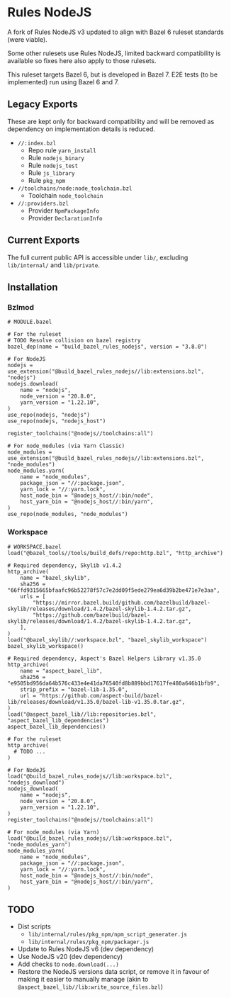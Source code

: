 # Rules NodeJS

A fork of Rules NodeJS v3 updated to align with Bazel 6 ruleset standards (were viable).

Some other rulesets use Rules NodeJS, limited backward compatibility is available so fixes here also apply to those rulesets.

This ruleset targets Bazel 6, but is developed in Bazel 7. E2E tests (to be implemented) run using Bazel 6 and 7.

## Legacy Exports

These are kept only for backward compatibility and will be removed as dependency on implementation details is reduced.

- `//:index.bzl`
  - Repo rule `yarn_install`
  - Rule `nodejs_binary`
  - Rule `nodejs_test`
  - Rule `js_library`
  - Rule `pkg_npm`
- `//toolchains/node:node_toolchain.bzl`
  - Toolchain `node_toolchain`
- `//:providers.bzl`
  - Provider `NpmPackageInfo`
  - Provider `DeclarationInfo`

## Current Exports

The full current public API is accessible under `lib/`, excluding `lib/internal/` and `lib/private`.

## Installation

### Bzlmod

```starlark
# MODULE.bazel

# For the ruleset
# TODO Resolve collision on bazel registry
bazel_dep(name = "build_bazel_rules_nodejs", version = "3.8.0")

# For NodeJS
nodejs = use_extension("@build_bazel_rules_nodejs//lib:extensions.bzl", "nodejs")
nodejs.download(
    name = "nodejs",
    node_version = "20.8.0",
    yarn_version = "1.22.10",
)
use_repo(nodejs, "nodejs")
use_repo(nodejs, "nodejs_host")

register_toolchains("@nodejs//toolchains:all")

# For node_modules (via Yarn Classic)
node_modules = use_extension("@build_bazel_rules_nodejs//lib:extensions.bzl", "node_modules")
node_modules.yarn(
    name = "node_modules",
    package_json = "//:package.json",
    yarn_lock = "//:yarn.lock",
    host_node_bin = "@nodejs_host//:bin/node",
    host_yarn_bin = "@nodejs_host//:bin/yarn",
)
use_repo(node_modules, "node_modules")
```

### Workspace

```starlark
# WORKSPACE.bazel
load("@bazel_tools//tools/build_defs/repo:http.bzl", "http_archive")

# Required dependency, Skylib v1.4.2
http_archive(
    name = "bazel_skylib",
    sha256 = "66ffd9315665bfaafc96b52278f57c7e2dd09f5ede279ea6d39b2be471e7e3aa",
    urls = [
        "https://mirror.bazel.build/github.com/bazelbuild/bazel-skylib/releases/download/1.4.2/bazel-skylib-1.4.2.tar.gz",
        "https://github.com/bazelbuild/bazel-skylib/releases/download/1.4.2/bazel-skylib-1.4.2.tar.gz",
    ],
)
load("@bazel_skylib//:workspace.bzl", "bazel_skylib_workspace")
bazel_skylib_workspace()

# Required dependency, Aspect's Bazel Helpers Library v1.35.0
http_archive(
    name = "aspect_bazel_lib",
    sha256 = "e9505bd956da64b576c433e4e41da76540fd8b889bbd17617fe480a646b1bfb9",
    strip_prefix = "bazel-lib-1.35.0",
    url = "https://github.com/aspect-build/bazel-lib/releases/download/v1.35.0/bazel-lib-v1.35.0.tar.gz",
)
load("@aspect_bazel_lib//lib:repositories.bzl", "aspect_bazel_lib_dependencies")
aspect_bazel_lib_dependencies()

# For the ruleset
http_archive(
  # TODO ...
)

# For NodeJS
load("@build_bazel_rules_nodejs//lib:workspace.bzl", "nodejs_download")
nodejs_download(
    name = "nodejs",
    node_version = "20.8.0",
    yarn_version = "1.22.10",
)
register_toolchains("@nodejs//toolchains:all")

# For node_modules (via Yarn)
load("@build_bazel_rules_nodejs//lib:workspace.bzl", "node_modules_yarn")
node_modules_yarn(
    name = "node_modules",
    package_json = "//:package.json",
    yarn_lock = "//:yarn.lock",
    host_node_bin = "@nodejs_host//:bin/node",
    host_yarn_bin = "@nodejs_host//:bin/yarn",
)
```

## TODO

- Dist scripts
  - `lib/internal/rules/pkg_npm/npm_script_generater.js`
  - `lib/internal/rules/pkg_npm/packager.js`
- Update to Rules NodeJS v6 (dev dependency)
- Use NodeJS v20 (dev dependency)
- Add checks to `node.download(...)`
- Restore the NodeJS versions data script, or remove it in favour of making it easier to manually manage (akin to `@aspect_bazel_lib//lib:write_source_files.bzl`)
